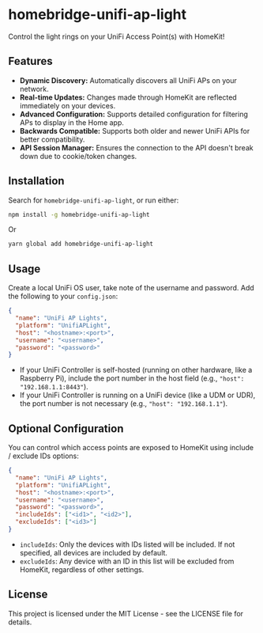 # homebridge-unifi-ap-light
Control the light rings on your UniFi Access Point(s) with HomeKit!

## Features
- **Dynamic Discovery:** Automatically discovers all UniFi APs on your network.
- **Real-time Updates:** Changes made through HomeKit are reflected immediately on your devices.
- **Advanced Configuration:** Supports detailed configuration for filtering APs to display in the Home app.
- **Backwards Compatible:** Supports both older and newer UniFi APIs for better compatibility.
- **API Session Manager:** Ensures the connection to the API doesn't break down due to cookie/token changes.

## Installation
Search for `homebridge-unifi-ap-light`, or run either:
```sh
npm install -g homebridge-unifi-ap-light
```
Or
```sh
yarn global add homebridge-unifi-ap-light
```

## Usage
Create a local UniFi OS user, take note of the username and password.
Add the following to your `config.json`:
```json
{
  "name": "UniFi AP Lights",
  "platform": "UnifiAPLight",
  "host": "<hostname>:<port>",
  "username": "<username>",
  "password": "<password>"
}
```

- If your UniFi Controller is self-hosted (running on other hardware, like a Raspberry Pi), include the port number in the host field (e.g., `"host": "192.168.1.1:8443"`).
- If your UniFi Controller is running on a UniFi device (like a UDM or UDR), the port number is not necessary (e.g., `"host": "192.168.1.1"`).

## Optional Configuration
You can control which access points are exposed to HomeKit using include / exclude IDs options:
```json
{
  "name": "UniFi AP Lights",
  "platform": "UnifiAPLight",
  "host": "<hostname>:<port>",
  "username": "<username>",
  "password": "<password>",
  "includeIds": ["<id1>", "<id2>"],
  "excludeIds": ["<id3>"]
}
```

- `includeIds`: Only the devices with IDs listed will be included. If not specified, all devices are included by default.
- `excludeIds`: Any device with an ID in this list will be excluded from HomeKit, regardless of other settings.

## License
This project is licensed under the MIT License - see the LICENSE file for details.
